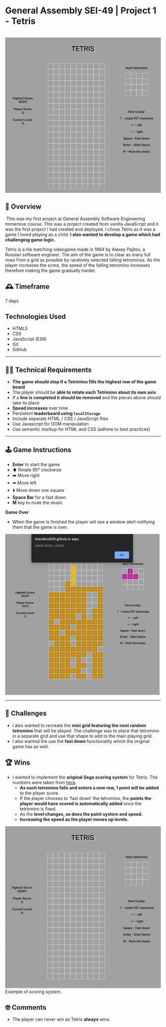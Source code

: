 
# General Assembly SEI-49 | Project 1 - Tetris
​
![demo](readmeAssets/tetrisDemo.gif)

## :rocket: Overview
​
This was my first project at General Assembly Software Engineering Immersive course. This was a project created from vanilla JavaScript and it was the first project I had created and deployed. I chose Tetris as it was a game I loved playing as a child. **I also wanted to develop a game which had challenging game logic.** 

Tetris is a tile matching videogame made in 1984 by Alexey Pajitov, a Russian software engineer. The aim of the game is to clear as many full rows from a grid as possible by randomly selected falling tetrominos. As the player increases the score, the speed of the falling tetromino increases therefore making the game gradually harder. 

## :mantelpiece_clock: Timeframe
7 days

## Technologies Used
* HTML5
* CSS
* JavaScript (ES6)
* Git
* GitHub

---

## :technologist: Technical Requirements
* **The game should stop if a Tetrimino fills the highest row of the game board**
* The player should be **able to rotate each Tetrimino about its own axis**
* If a **line is completed it should be removed** and the pieces above should take its place
* **Speed increases** over time
* Persistent **leaderboard using `localStorage`**
* Include separate HTML / CSS / JavaScript files
* Use Javascript for DOM manipulation
* Use semantic markup for HTML and CSS (adhere to best practices)

---

## :joystick: Game Instructions 

* **Enter** to start the game
* :arrow_up: Rotate 90° clockwise
* :arrow_right: Move right
* :arrow_left: Move left
* :arrow_down: Move down one square
* **Space Bar** for a fast down
* **M** key to mute the music

**Game Over**
* When the game is finished the player will see a window alert notifying them that the game is over.
<img src="readmeAssets/gameOver.png" alt="gameOver" width="500" />


---

## :muscle: Challenges


* I also wanted to recreate the **mini grid featuring the next random tetromino** that will be played. The challenge was to place that tetromino in a separate grid and use that shape to add to the main playing grid.
* I also wanted the use the **fast down** functionality which the original game has as well. 



## :trophy: Wins
* I wanted to implement the **original Sega scoring system** for Tetris. The numbers were taken from [here](https://tetris.wiki/Scoring). 
	* **As each tetromino falls and enters a new row, 1 point will be added** to the player score.
	* If the player chooses to 'fast down' the tetromino, the **points the player would have scored is automatically added** once the tetromino is fixed. 
	* As the **level changes, so does the point system and speed.**
  * **Increasing the speed as the player moves up levels.**

![point scoring gif](readmeAssets/pointScoringTetris.gif)
<br />
Example of scoring system. 

## :nerd_face: Comments
* The player can never win as Tetris **always** wins.